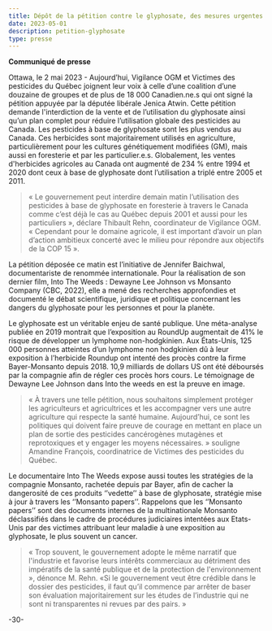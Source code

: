 ```yaml
---
title: Dépôt de la pétition contre le glyphosate, des mesures urgentes demandées par une coallition de Canadien.ne.s
date: 2023-05-01
description: petition-glyphosate 
type: presse 
---
```


**Communiqué de presse**

Ottawa, le 2 mai 2023 -  Aujourd’hui, Vigilance OGM et Victimes des pesticides du Québec joignent leur voix à celle d’une coalition d’une douzaine de groupes et de plus de 18 000 Canadien.ne.s qui ont signé la pétition appuyée par la députée libérale Jenica Atwin. Cette pétition demande l'interdiction de la vente et de l’utilisation du glyphosate ainsi qu’un plan complet pour réduire l’utilisation globale des pesticides au Canada. Les pesticides à base de  glyphosate sont les plus vendus au Canada. Ces herbicides sont majoritairement utilisés en agriculture,  particulièrement pour les cultures génétiquement modifiées (GM), mais aussi en foresterie et par les particulier.e.s. Globalement, les ventes d'herbicides agricoles au Canada ont augmenté de 234 % entre 1994 et 2020 dont ceux à base de glyphosate dont l’utilisation a triplé entre 2005 et 2011.

> « Le gouvernement peut interdire demain matin l’utilisation des pesticides à base de glyphosate en foresterie à travers le Canada comme c’est déjà le cas au Québec depuis 2001 et aussi pour les particuliers », déclare Thibault Rehn, coordinateur de Vigilance OGM. « Cependant pour le domaine agricole, il est important d’avoir un plan d’action ambitieux concerté avec le milieu pour répondre aux objectifs de la COP 15 ».

La pétition déposée ce matin est l’initiative de Jennifer Baichwal, documentariste de renommée internationale. Pour la réalisation de son dernier film, Into The Weeds : Dewayne Lee Johnson vs Monsanto Company (CBC, 2022), elle a mené des recherches approfondies et documenté le débat scientifique, juridique et politique concernant les dangers du glyphosate pour les personnes et pour la planète. 

Le glyphosate est un véritable enjeu de santé publique. Une méta-analyse publiée en 2019 montrait que l’exposition au RoundUp augmentait de 41% le risque de développer un lymphome non-hodgkinien. Aux États-Unis, 125 000 personnes atteintes d’un lymphome non hodgkinien dû à leur exposition à l’herbicide Roundup ont intenté des procès contre la firme Bayer-Monsanto depuis 2018. 10,9 milliards de dollars US ont été déboursés par la compagnie afin de régler ces procès hors cours. Le témoignage de Dewayne Lee Johnson dans Into the weeds en est la preuve en image.

> « À travers une telle pétition, nous souhaitons simplement protéger les agriculteurs et agricultrices et les accompagner vers une autre agriculture qui respecte la santé humaine. Aujourd’hui, ce sont les politiques qui doivent faire preuve de courage en mettant en place un plan de sortie des pesticides cancérogènes mutagènes et reprotoxiques et y engager les moyens nécessaires. » souligne Amandine François, coordinatrice de Victimes des pesticides du Québec.

Le documentaire Into The Weeds expose aussi toutes les stratégies de la compagnie Monsanto, rachetée depuis par Bayer, afin de cacher la dangerosité de ces produits ‘’vedette’’ à base de glyphosate, stratégie mise à jour à travers les ‘’Monsanto papers’’. Rappelons que les ‘’Monsanto papers’’ sont des documents internes de la multinationale Monsanto déclassifiés dans le cadre de procédures judiciaires intentées aux Etats-Unis par des victimes attribuant leur maladie à une exposition au glyphosate, le plus souvent un cancer.

> « Trop souvent, le gouvernement adopte le même narratif que l'industrie et favorise leurs intérêts commerciaux au détriment des impératifs de la santé publique et de la protection de l'environnement », dénonce M. Rehn. «Si le gouvernement veut être crédible dans le dossier des pesticides, il faut qu’il commence par arrêter de baser son évaluation majoritairement  sur les études de l’industrie qui ne sont ni transparentes ni revues par des pairs. »

-30-
